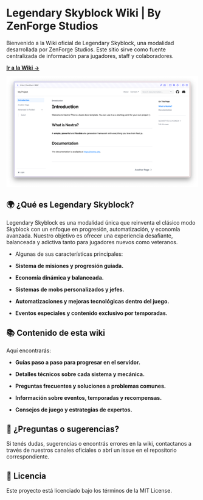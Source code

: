 # Legendary Skyblock Wiki | By ZenForge Studios

Bienvenido a la Wiki oficial de Legendary Skyblock, una modalidad desarrollada por ZenForge Studios.
Este sitio sirve como fuente centralizada de información para jugadores, staff y colaboradores.

[**Ir a la Wiki →**](https://https://wiki.legendx.space)

[![](.github/screenshot.png)](https://https://wiki.legendx.space)

## 🌍 ¿Qué es Legendary Skyblock?

Legendary Skyblock es una modalidad única que reinventa el clásico modo Skyblock con un enfoque en progresión, automatización, y economía avanzada. Nuestro objetivo es ofrecer una experiencia desafiante, balanceada y adictiva tanto para jugadores nuevos como veteranos.

- Algunas de sus características principales:

- **Sistema de misiones y progresión guiada.**

- **Economía dinámica y balanceada.**

- **Sistemas de mobs personalizados y jefes.**

- **Automatizaciones y mejoras tecnológicas dentro del juego.**

- **Eventos especiales y contenido exclusivo por temporadas.**

## 📚 Contenido de esta wiki

Aquí encontrarás:

- **Guías paso a paso para progresar en el servidor.**

- **Detalles técnicos sobre cada sistema y mecánica.**

- **Preguntas frecuentes y soluciones a problemas comunes.**

- **Información sobre eventos, temporadas y recompensas.**

- **Consejos de juego y estrategias de expertos.**

## 📩 ¿Preguntas o sugerencias?

Si tenés dudas, sugerencias o encontrás errores en la wiki, contactanos a través de nuestros canales oficiales o abrí un issue en el repositorio correspondiente.

## 📄 Licencia

Este proyecto está licenciado bajo los términos de la MIT License.
